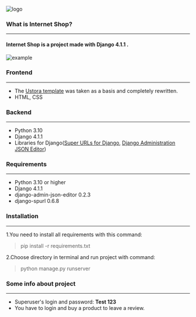 ![logo](https://cdn.discordapp.com/attachments/912254295666221077/1056958034502492270/logo.png)

### What is Internet Shop?
***

#### Internet Shop is a project made with Django 4.1.1 .
![example](https://cdn.discordapp.com/attachments/912254295666221077/1056958768014966845/image.png)


### Frontend 
***

- The [Ustora template](https://freshdesignweb.com/ustora/) was taken as a basis and completely rewritten.
- HTML, CSS

### Backend
***

- Python 3.10
- Django 4.1.1
- Libraries for Django([Super URLs for Django](https://github.com/j4mie/django-spurl), [Django Administration JSON Editor](https://github.com/abogushov/django-admin-json-editor))

### Requirements
***

- Python 3.10 or higher
- Django 4.1.1
- django-admin-json-editor 0.2.3
- django-spurl 0.6.8

### Installation
***

1.You need to install all requirements with this command:
>pip install -r requirements.txt

2.Choose directory in terminal and run project with command:
> python manage.py runserver 

### Some info about project
***
- Superuser's login and password: **Test 123**
- You have to login and buy a product to leave a review.
